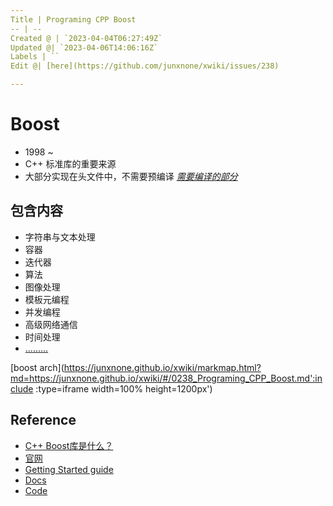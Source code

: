 ```yaml
---
Title | Programing CPP Boost
-- | --
Created @ | `2023-04-04T06:27:49Z`
Updated @| `2023-04-06T14:06:16Z`
Labels | ``
Edit @| [here](https://github.com/junxnone/xwiki/issues/238)

---
```

# Boost
- 1998 ~ 
- C++ 标准库的重要来源
- 大部分实现在头文件中，不需要预编译 [*需要编译的部分*](https://www.boost.org/doc/libs/1_81_0/more/getting_started/windows.html#header-only-libraries)

## 包含内容

- 字符串与文本处理
- 容器
- 迭代器
- 算法
- 图像处理
- 模板元编程
- 并发编程
- 高级网络通信
- 时间处理
- [.........](https://www.boost.org/doc/libs/1_81_0/libs/libraries.htm#Category)

[boost arch](https://junxnone.github.io/xwiki/markmap.html?md=https://junxnone.github.io/xwiki/#/0238_Programing_CPP_Boost.md':include :type=iframe width=100% height=1200px')



## Reference
- [C++ Boost库是什么？](http://c.biancheng.net/view/7771.html)
- [官网](https://www.boost.org/)
- [Getting Started guide](https://www.boost.org/doc/libs/1_81_0/more/getting_started/)
- [Docs](https://www.boost.org/doc/)
- [Code](https://github.com/boostorg)
